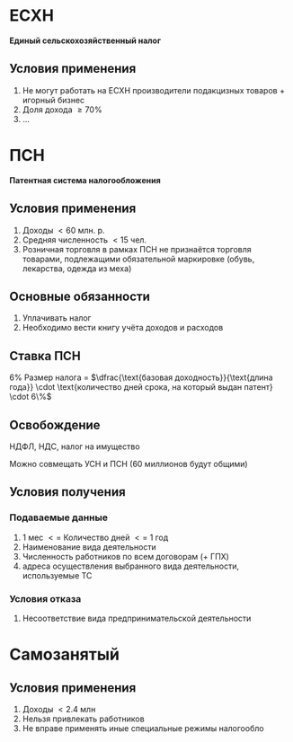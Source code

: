 # ЕСХН
**Единый сельскохозяйственный налог**
## Условия применения
1. Не могут работать на ЕСХН производители подакцизных товаров + игорный бизнес
2. Доля дохода $\geq 70\%$
3. ...

# ПСН
**Патентная система налогообложения**
## Условия применения
1. Доходы $< 60$ млн. р.
2. Средняя численность $< 15$ чел.
3. Розничная торговля в рамках ПСН не признаётся торговля товарами, подлежащими обязательной маркировке (обувь, лекарства, одежда из меха)
## Основные обязанности
1. Уплачивать налог
2. Необходимо вести книгу учёта доходов и расходов
## Ставка ПСН
$6\%$
Размер налога = $\dfrac{\text{базовая доходность}}{\text{длина года}} \cdot \text{количество дней срока, на который выдан патент} \cdot 6\%$
## Освобождение
НДФЛ, НДС, налог на имущество

Можно совмещать УСН и ПСН (60 миллионов будут общими)
## Условия получения
### Подаваемые данные
1. 1 мес $<=$ Количество дней $<=$ 1 год
2. Наименование вида деятельности
3. Численность работников по всем договорам (+ ГПХ)
4. адреса осуществления выбранного вида деятельности, используемые ТС
### Условия отказа
1. Несоответствие вида предпринимательской деятельности

# Самозанятый
## Условия применения
1. Доходы $< 2.4$ млн
2. Нельзя привлекать работников
3. Не вправе применять иные специальные режимы налогообло